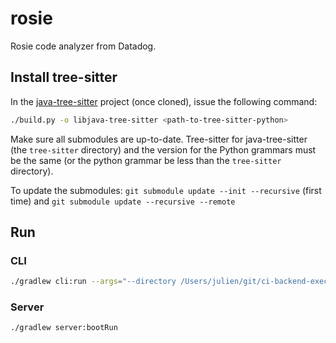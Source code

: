 # rosie

Rosie code analyzer from Datadog.

## Install tree-sitter

In the [java-tree-sitter](https://github.com/serenadeai/java-tree-sitter) project (once cloned), issue the following
command:

```bash
./build.py -o libjava-tree-sitter <path-to-tree-sitter-python>
```

Make sure all submodules are up-to-date. Tree-sitter for java-tree-sitter (the `tree-sitter` directory)
and the version for the Python grammars must be the same (or the python grammar be less than the `tree-sitter`
directory).

To update the submodules: `git submodule update --init --recursive` (first time)
and `git submodule update --recursive --remote`

## Run


### CLI

```bash
./gradlew cli:run --args="--directory /Users/julien/git/ci-backend-executor/backend_lib/ -t true -r rules.json -o plop.json"
```


### Server

```bash
./gradlew server:bootRun
```
